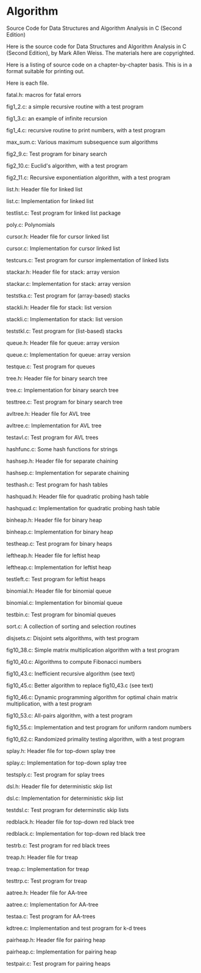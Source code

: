 # Algorithm

Source Code for Data Structures and Algorithm Analysis in C (Second Edition)

Here is the source code for Data Structures and Algorithm Analysis in C (Second Edition), by Mark Allen Weiss. The materials here are copyrighted.

Here is a listing of source code on a chapter-by-chapter basis. This is in a format suitable for printing out. 

Here is each file.

fatal.h: macros for fatal errors

fig1_2.c: a simple recursive routine with a test program

fig1_3.c: an example of infinite recursion

fig1_4.c: recursive routine to print numbers, with a test program

max_sum.c: Various maximum subsequence sum algorithms

fig2_9.c: Test program for binary search


fig2_10.c: Euclid's algorithm, with a test program

fig2_11.c: Recursive exponentiation algorithm, with a test program

list.h: Header file for linked list

list.c: Implementation for linked list

testlist.c: Test program for linked list package

poly.c: Polynomials

cursor.h: Header file for cursor linked list

cursor.c: Implementation for cursor linked list

testcurs.c: Test program for cursor implementation of linked lists

stackar.h: Header file for stack: array version

stackar.c: Implementation for stack: array version

teststka.c: Test program for (array-based) stacks

stackli.h: Header file for stack: list version

stackli.c: Implementation for stack: list version

teststkl.c: Test program for (list-based) stacks

queue.h: Header file for queue: array version

queue.c: Implementation for queue: array version

testque.c: Test program for queues

tree.h: Header file for binary search tree

tree.c: Implementation for binary search tree

testtree.c: Test program for binary search tree

avltree.h: Header file for AVL tree

avltree.c: Implementation for AVL tree

testavl.c: Test program for AVL trees

hashfunc.c: Some hash functions for strings

hashsep.h: Header file for separate chaining

hashsep.c: Implementation for separate chaining

testhash.c: Test program for hash tables

hashquad.h: Header file for quadratic probing hash table

hashquad.c: Implementation for quadratic probing hash table

binheap.h: Header file for binary heap

binheap.c: Implementation for binary heap

testheap.c: Test program for binary heaps

leftheap.h: Header file for leftist heap

leftheap.c: Implementation for leftist heap

testleft.c: Test program for leftist heaps

binomial.h: Header file for binomial queue

binomial.c: Implementation for binomial queue

testbin.c: Test program for binomial queues

sort.c: A collection of sorting and selection routines

disjsets.c: Disjoint sets algorithms, with test program

fig10_38.c: Simple matrix multiplication algorithm with a test program

fig10_40.c: Algorithms to compute Fibonacci numbers

fig10_43.c: Inefficient recursive algorithm (see text)

fig10_45.c: Better algorithm to replace fig10_43.c (see text)

fig10_46.c: Dynamic programming algorithm for optimal chain matrix multiplication, with a test program

fig10_53.c: All-pairs algorithm, with a test program

fig10_55.c: Implementation and test program for uniform random numbers

fig10_62.c: Randomized primality testing algorithm, with a test program

splay.h: Header file for top-down splay tree

splay.c: Implementation for top-down splay tree

testsply.c: Test program for splay trees

dsl.h: Header file for deterministic skip list

dsl.c: Implementation for deterministic skip list

testdsl.c: Test program for determinstic skip lists

redblack.h: Header file for top-down red black tree

redblack.c: Implementation for top-down red black tree

testrb.c: Test program for red black trees

treap.h: Header file for treap

treap.c: Implementation for treap

testtrp.c: Test program for treap

aatree.h: Header file for AA-tree

aatree.c: Implementation for AA-tree

testaa.c: Test program for AA-trees

kdtree.c: Implementation and test program for k-d trees

pairheap.h: Header file for pairing heap

pairheap.c: Implementation for pairing heap

testpair.c: Test program for pairing heaps
